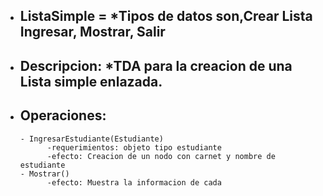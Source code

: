 - ## ListaSimple = *Tipos de datos son,Crear Lista Ingresar, Mostrar, Salir
- ## Descripcion: *TDA para la creacion de una Lista simple enlazada.
- ## Operaciones:
      - IngresarEstudiante(Estudiante)
            -requerimientos: objeto tipo estudiante
            -efecto: Creacion de un nodo con carnet y nombre de estudiante
      - Mostrar()
            -efecto: Muestra la informacion de cada       
     